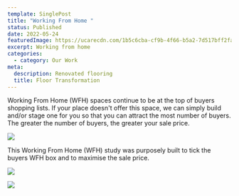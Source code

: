 ```yaml
---
template: SinglePost
title: "Working From Home "
status: Published
date: 2022-05-24
featuredImage: https://ucarecdn.com/1b5c6cba-cf9b-4f66-b5a2-7d517bff2fa2/-/preview/
excerpt: Working from home
categories:
  - category: Our Work
meta:
  description: Renovated flooring
  title: Floor Transformation
---
```

Working From Home (WFH) spaces continue to be at the top of buyers shopping lists.  If your place doesn't offer this space, we can simply build and/or stage one for you so that you can attract the most number of buyers.  The greater the number of buyers, the greater your sale price.



![](https://ucarecdn.com/5c3d5e39-c180-4d6e-9f95-75ec7c78e76a/)

This Working From Home (WFH) study was purposely built to tick the buyers WFH box and to maximise the sale price.

![](https://ucarecdn.com/34c353cb-4fed-4be9-a3e0-7182a25e150a/)





![](https://ucarecdn.com/49b4480b-f540-4914-827c-a5022b4e5787/)